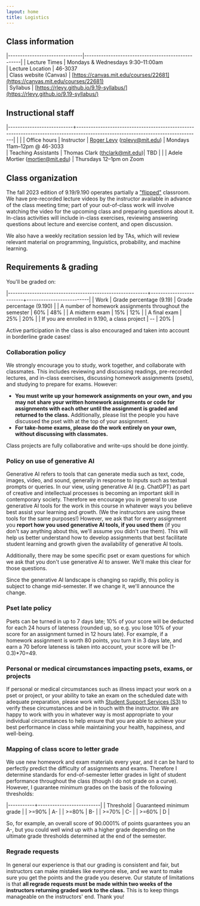 ```yaml
---
layout: home
title: Logistics
---
```




## Class information

|-------------------------------|---------------------------------------------------|
| Lecture Times                               | Mondays & Wednesdays 9:30–11:00am                 
| Lecture Location | 46-3037                                          
| Class website (Canvas)              | [https://canvas.mit.edu/courses/22681](https://canvas.mit.edu/courses/22681)              
| Syllabus                      | [https://rlevy.github.io/9.19-syllabus/](https://rlevy.github.io/9.19-syllabus/)

## Instructional staff

|---------------------------+----------------------------------------------------------------------------------------------------------------------------------|
| |  | Office hours
| Instructor                | [Roger Levy](http://www.mit.edu/~rplevy) ([rplevy@mit.edu](mailto:rplevy@mit.edu))    | Mondays 11am–12pm @ 46-3033                                                                                                  
| Teaching Assistants       | Thomas Clark ([thclark@mit.edu](mailto:thclark@mit.edu))| TBD |
|                           | Adele Mortier ([mortier@mit.edu](mailto:mortier@mit.edu)) | Thursdays 12–1pm on Zoom

## Class organization


The fall 2023 edition of 9.19/9.190 operates partially  a ["flipped"](https://en.wikipedia.org/wiki/Flipped_classroom) classroom.  We have pre-recorded lecture videos by the instructor available in advance of the class meeting time; part of your out-of-class work will involve watching the video for the upcoming class and preparing questions about it.  In-class activities will include in-class exercises, reviewing answering questions about lecture and exercise content, and open discussion.

We also have a weekly recitation session led by TAs, which will review relevant material on programming, linguistics, probability, and machine learning.

## Requirements & grading

You'll be graded on:


|----------------------------------------------------------+-------------------------+--------------------------|
| Work                                                     | Grade percentage (9.19) | Grade percentage (9.190) |
| A number of homework assignments throughout the semester |                     60% |                      48% |
| A midterm exam                                           |                     15% |                      12% |
| A final exam                                             |                     25% |                      20% |
| If you are enrolled in 9.190, a class project            |                      -- |                      20% |


Active participation in the class is also encouraged and taken into account in borderline grade cases!

### Collaboration policy

We strongly encourage you to study, work together, and collaborate with classmates. This includes reviewing and discussing readings, pre-recorded lectures, and in-class exercises, discussing homework assignments (psets), and studying to prepare for exams. However:

 - **You must write up your homework assignments on your own, and you may not share your written homework assignments or code for assignments with each other until the assignment is graded and returned to the class.** Additionally, please list the people you have discussed the pset with at the top of your assignment.
 - **For take-home exams, please do the work entirely on your own, without discussing with classmates.**

Class projects are fully collaborative and write-ups should be done jointly. 

### Policy on use of generative AI

Generative AI refers to tools that can generate media such as text, code, images, video, and sound, generally in response to inputs such as textual prompts or queries. In our view, using generative AI (e.g. ChatGPT) as part of creative and intellectual processes is becoming an important skill in contemporary society. Therefore we encourage you in general to use generative AI tools for the work in this course in whatever ways you believe best assist your learning and growth. (We the instructors are using these tools for the same purposes!) However, we ask that for every assignment you **report how you used generative AI tools, if you used them** (if you don't say anything about this, we'll assume you didn't use them). This will help us better understand how to develop assignments that best facilitate student learning and growth given the availability of generative AI tools.

Additionally, there may be some specific pset or exam questions for which we ask that you don't use generative AI to answer. We'll make this clear for those questions.

Since the generative AI landscape is changing so rapidly, this policy is subject to change mid-semester. If we change it, we'll announce the change.

### Pset late policy

Psets can be turned in up to 7 days late; 10% of your score will be deducted for each 24 hours of lateness (rounded up, so e.g. you lose 10% of your score for an assignment turned in 12 hours late).  For example, if a homework assignment is worth 80 points, you turn it in 3 days late, and earn a 70 before lateness is taken into account, your score will be (1-0.3)*70=49.

### Personal or medical circumstances impacting psets, exams, or projects

If personal or medical circumstances such as illness impact your work on a pset or project, or your ability to take an exam on the scheduled date with adequate preparation, please work with [Student Support Services (S3)](https://studentlife.mit.edu/s3/support-advocacy/excuse-notes) to verify these circumstances and be in touch with the instructor.  We are happy to work with you in whatever way is most appropriate to your individual circumstances to help ensure that you are able to achieve your best performance in class while maintaining your health, happiness, and well-being.


### Mapping of class score to letter grade

We use new homework and exam materials every year, and it can be hard to perfectly predict the difficulty of assignments and exams.  Therefore I determine standards for end-of-semester letter grades in light of student performance throughout the class (though I do not grade on a curve).  However, I guarantee minimum grades on the basis of the following thresholds:

|-----------+--------------------------|
| Threshold | Guaranteed minimum grade |
| >=90%     | A-                       |
| >=80%     | B-                       |
| >=70%     | C-                       |
| >=60%     | D                        |

So, for example, an overall score of 90.0001% of points guarantees you an A-, but you could well wind up with a higher grade depending on the ultimate grade thresholds determined at the end of the semester.

### Regrade requests

In general our experience is that our grading is consistent and fair, but instructors can make mistakes like everyone else, and we want to make sure you get the points and the grade you deserve. Our statute of limitations is that **all regrade requests must be made within two weeks of the instructors returning graded work to the class.** This is to keep things manageable on the instructors' end. Thank you!